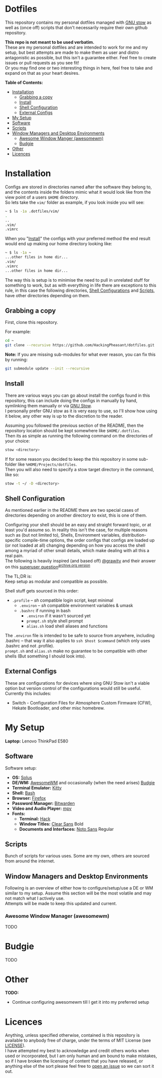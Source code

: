 # Dotfiles 
This repository contains my personal dotfiles managed with [GNU stow](http://www.gnu.org/software/stow/) as well as (once off) scripts that don't necessarily require their own github repository.

**This repo is not meant to be used verbatim.**<br/> 
These are my personal dotfiles and are intended to work for me and my setup, but best attempts are made to make them as user and distro antagonistic as possible, but this isn't a guarantee either. 
Feel free to create issues or pull requests as you see fit!<br/>
Or you may find one or two interesting things in here, feel free to take and expand on that as your heart desires.

**Table of Contents:**
- [Installation](#installation)
  - [Grabbing a copy](#grabbing-a-copy)
  - [Install](#install)
  - [Shell Configuration](#shell-configuration)
  - [External Configs](#external-configs)
-  [My Setup](#mysetup)
  - [Software](#software)
  - [Scripts](#scripts)
  - [Window Managers and Desktop Environments](#window-managers-and-desktop-enviroments)
    - [Awesome Window Manger (awesomewm)](#awesome-window-manager-awesomewm)
    - [Budgie](#budgie)
- [Other](#other)
- [Licences](#licences)

# Installation
Configs are stored in directories named after the software they belong to, and the contents inside the folders mimic what it would look like from the view point of a users `$HOME` directory.<br/>
So lets take the `vim/` folder as example, if you look inside you will see:
```sh
~ $ ls -1a .dotfiles/vim/
.
..
.vim/
.vimrc
```
When you "[Install](#install)" the configs with your preferred method the end result would end up making our home directory looking like:
```sh
~ $ ls -1a ~
...other files in home dir...
.vim/
.vimrc
...other files in home dir...
```
The way this is setup is to minimise the need to pull in unrelated stuff for something to work, but as with everything in life there are exceptions to this rule, in this case the following directories, [Shell Configurations](#shell-configuration) and [Scripts](#scripts), have other directories depending on them.

## Grabbing a copy
First, clone this repository. 

For example:
```sh
cd ~
git clone --recursive https://github.com/HackingPheasant/dotfiles.git .dotfiles
```
**Note:** If you are missing sub-modules  for what ever reason, you can fix this by running:
```sh
git submodule update --init --recursive
```

## Install
There are various ways you can go about install the configs found in this repository, this can include doing the configs in manually by hand, symlinking them manually or via [GNU Stow](https://www.gnu.org/software/stow/).<br/>
I personally prefer GNU stow as it is very easy to use, so I'll show how using it below, any other way is up to the discretion to the reader. 

Assuming you followed the previous section of the README, then the repository location should be kept somewhere like `$HOME/.dotfiles`.<br/>
Then its as simple as running the following command on the directories of your choice:
```sh
stow <directory>
``` 
If for some reason you decided to keep the this repository in some sub-folder like `%HOME/Projects/dotfiles`.<br/>
Then you will also need to specify a stow target directory in the command, like so:

```sh
stow -t ~/ -D <directory>
```

## Shell Configuration
As mentioned earlier in the README there are two special cases of directories depending on another directory to exist, this is one of them.

Configuring your shell should be an easy and straight forward topic, or at least you'd assume so. In reality this isn't the case, for multiple reasons such as (but not limited to), Shells, Environment variables, distribution-specific compile-time options, the order configs that configs are loaded up (or not loaded at all) changing depending on how you access the shell among a myriad of other small details, which  make dealing with all this a real pain.<br/>
The following is heavily inspired (and based off) [@grawity](https://github.com/grawity) and their answer on this [superuser question](https://superuser.com/a/789499)<sup>[archive.org version](https://web.archive.org/web/20200411090118/https://superuser.com/questions/789448/choosing-between-bashrc-profile-bash-profile-etc/789499)</sup>

The TL;DR is:<br/>
Keep setup as modular and compatible as possible.

Shell stuff gets sourced in this order:
  * `.profile` – *sh* compatible login script, kept minimal
    * `.environ` – *sh* compatible environment variables & umask
    * `.bashrc` if running in bash
      * `.environ` if it wasn't sourced yet
      * `prompt.sh` style shell prompt
      * `alias.sh` load shell aliases and functions 

The `.environ` file is intended to be safe to source from anywhere, including .bashrc – that way it also applies to `ssh $host $command` (which only uses .bashrc and not .profile).<br/>
`prompt.sh` and `alias.sh` make no guarantee to be compatible with other shells (But something I should look into).

## External Configs
These are configurations for devices where sing GNU Stow isn't a viable option but version control of the configurations would still be useful.<br/>
Currently this includes:
  * Switch - Configuration Files for Atmosphere Custom Firmware (CFW), Hekate Bootloader, and other misc homebrew.

# My Setup
**Laptop:** Lenovo ThinkPad E580

## Software
Software setup:
* **OS:** [Solus](https://getsol.us/home/)
* **DE/WM:** [AwesomeWM](https://awesomewm.org/) and occasionally (when the need arises) [Budgie](https://github.com/solus-project/budgie-desktop)
* **Terminal Emulator:** [Kitty](https://sw.kovidgoyal.net/kitty/)
* **Shell:** [Bash](https://www.gnu.org/software/bash/)
* **Browser:** [Firefox](https://www.mozilla.org/firefox/)
* **Password Manager:** [Bitwarden](https://bitwarden.com/)
* **Video and Audio Player:** [mpv](https://mpv.io/)
* **Fonts:**
  * **Terminal:** [Hack](https://github.com/source-foundry/Hack)
  * **Window Titles:** [Clear Sans](https://01.org/clear-sans) Bold
  * **Documents and Interfaces:** [Noto Sans](https://www.google.com/get/noto/) Regular

<!--
Clear up and tidy, but for the time being its fine as is.
-->


## Scripts
Bunch of scripts for various uses. Some are my own, others are sourced from around the internet.

<!--
TODO: Expand this section to include highlights of some of my cooler scripts and reference authorship 
and licences of scripts taken from elsewhere on the internet
-->

## Window Managers and Desktop Environments 
Following is an overview of either how to configure/setup/use a DE or WM similar to my setup. Assume this section will be the most volatile and may not match what I actively use.<br/>
Attempts will be made to keep this updated and current.

### Awesome Window Manager (awesomewm)
TODO

# Budgie
TODO

# Other

**TODO:**
  - Continue configuring awesomewm till I get it into my preferred setup

# Licences
Anything, unless specified otherwise, contained is this repository is available to anybody free of charge, under the terms of MIT License (see [LICENSE](LICENSE)).<br/>
I have attempted my best to acknowledge and credit others works when used or incorporated, but I am only human and am bound to make mistakes, so if I have broken the licensing of content that you have released, or anything else of the sort please feel free to [open an issue](https://github.com/HackingPheasant/dotfiles/issues/new) so we can sort it out.
